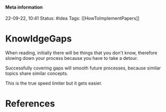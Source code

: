 #### Meta information
22-09-22, 10:41
Status: #idea
Tags: [[HowToImplementPapers]]





# KnowldgeGaps
When reading, initially there will be things that you don't know, therefore slowing down your process because you have to take a detour.

Successfully covering gaps will smooth future processes, because similar topics share similar concepts.

This is the true speed limiter but it gets easier.






# References
